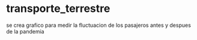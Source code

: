 # transporte_terrestre
se crea grafico para medir la fluctuacion de los pasajeros antes y despues de la pandemia
